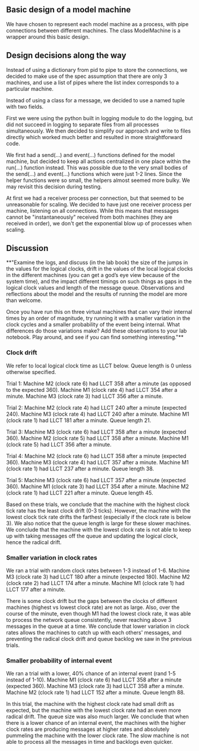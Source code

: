 ## Basic design of a model machine

We have chosen to represent each model machine as a process, with pipe connections between different machines. The class ModelMachine is a wrapper around this basic design.

## Design decisions along the way

Instead of using a dictionary from pid to pipe to store the connections,
we decided to make use of the spec assumption that there are only 3 
machines, and use a list of pipes where the list index corresponds to a 
particular machine.

Instead of using a class for a message, we decided to use a named tuple with two fields.

First we were using the python built in logging module to do the logging, but did not succeed in 
logging to separate files from all processes simultaneously. We then decided to simplify our 
approach and write to files directly which worked much better and resulted in more 
straightforward code.

We first had a send(...) and event(...) functions defined for the model machine, but decided to keep 
all actions centralized in one place within the run(...) function instead. This was possible due 
to the very small bodies of the send(...) and event(...) functions which were just 1-2 lines. Since 
the helper functions were so small, the helpers almost seemed more bulky. We may revisit this decision
during testing.

At first we had a receiver process per connection, but that seemed to be unreasonable for scaling.
We decided to have just one receiver process per machine, listening on all connections. While this 
means that messages cannot be "instantaneously" received from both machines (they are received in order), 
we don't get the exponential blow up of processes when scaling.

## Discussion

**"Examine the logs, and discuss (in the lab book) the size of the jumps in the values for the logical clocks, drift in the values of the local logical clocks in the different machines (you can get a god’s eye view because of the system time), and the impact different timings on such things as gaps in the logical clock values and length of the message queue. Observations and reflections about the model and the results of running the model are more than welcome.

Once you have run this on three virtual machines that can vary their internal times by an order of magnitude, try running it with a smaller variation in the clock cycles and a smaller probability of the event being internal. What differences do those variations make? Add these observations to your lab notebook. Play around, and see if you can find something interesting."**

### Clock drift

We refer to local logical clock time as LLCT below. Queue length is 0 unless otherwise specified.

Trial 1:
Machine M2 (clock rate 6) had LLCT 358 after a minute (as opposed to the expected 360).
Machine M1 (clock rate 4) had LLCT 354 after a minute.
Machine M3 (clock rate 3) had LLCT 356 after a minute.

Trial 2:
Machine M2 (clock rate 4) had LLCT 240 after a minute (expected 240).
Machine M3 (clock rate 4) had LLCT 240 after a minute.
Machine M1 (clock rate 1) had LLCT 181 after a minute. Queue length 21.

Trial 3: 
Machine M3 (clock rate 6) had LLCT 358 after a minute (expected 360).
Machine M2 (clock rate 5) had LLCT 358 after a minute.
Machine M1 (clock rate 5) had LLCT 356 after a minute. 

Trial 4: 
Machine M2 (clock rate 6) had LLCT 358 after a minute (expected 360).
Machine M3 (clock rate 4) had LLCT 357 after a minute.
Machine M1 (clock rate 1) had LLCT 237 after a minute. Queue length 38. 

Trial 5:
Machine M3 (clock rate 6) had LLCT 357 after a minute (expected 360).
Machine M1 (clock rate 3) had LLCT 354 after a minute.
Machine M2 (clock rate 1) had LLCT 221 after a minute. Queue length 45.

Based on these trials, we conclude that the machine with the highest clock tick rate 
has the least clock drift (0-3 ticks). However, the machine with the lowest clock tick rate 
drifts the farthest (especially if the clock rate is below 3). We also notice that the 
queue length is large for these slower machines. We conclude that the machine with the 
lowest clock rate is not able to keep up with taking messages off the queue and updating 
the logical clock, hence the radical drift.

### Smaller variation in clock rates

We ran a trial with random clock rates between 1-3 instead of 1-6. 
Machine M3 (clock rate 3) had LLCT 180 after a minute (expected 180).
Machine M2 (clock rate 2) had LLCT 174 after a minute.
Machine M1 (clock rate 1) had LLCT 177 after a minute.

There is some clock drift but the gaps between the clocks of 
different machines (highest vs lowest clock rate) are not as large. 
Also, over the course of the minute, even though M1 had the lowest clock rate, 
it was able to process the network queue consistently, never reaching above 
3 messages in the queue at a time. We conclude that lower variation in clock 
rates allows the machines to catch up with each others' messages, and 
preventing the radical clock drift and queue backlog we saw in the previous 
trials.

### Smaller probability of internal event

We ran a trial with a lower, 40% chance of an internal event (rand 1-5 instead of 
1-10). 
Machine M1 (clock rate 6) had LLCT 358 after a minute (expected 360).
Machine M3 (clock rate 3) had LLCT 358 after a minute.
Machine M2 (clock rate 1) had LLCT 152 after a minute. Queue length 88.

In this trial, the machine with the highest clock rate had small drift as expected, 
but the machine with the lowest clock rate had an even more radical drift. 
The queue size was also much larger. We conclude that when there is a lower chance 
of an internal event, the machines with the higher clock rates are producing 
messages at higher rates and absolutely pummeling the machine with the lower clock rate.
The slow machine is not able to process all the messages in time and backlogs even quicker.

